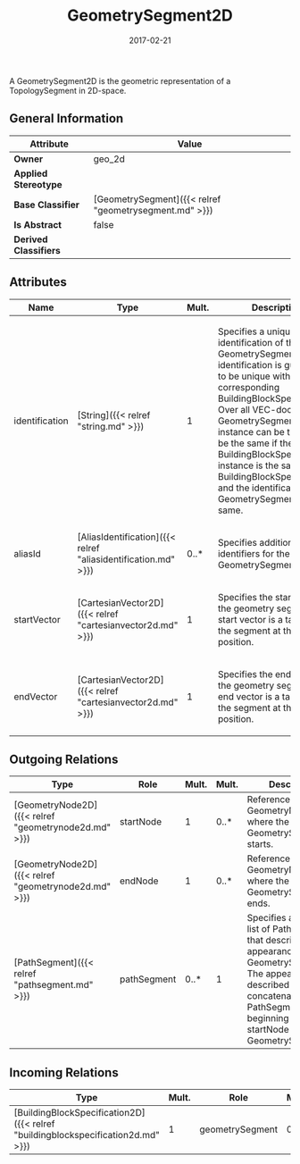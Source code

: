 ﻿---
title: GeometrySegment2D
toc: false
type: specs
date: "2017-02-21"
draft: false
specification: VEC
version: 1.1.3
documentType: "Recommendation"
elementType: Class
classes:
  - GeometrySegment2D
menu_name: vec-1.1.3
---
<p> A GeometrySegment2D is the geometric representation of a TopologySegment in 2D-space.      </p>

## General Information

| Attribute               | Value |
|-------------------------|-------|
| **Owner**               | geo_2d |
| **Applied Stereotype**  |   |
| **Base Classifier**     | [GeometrySegment]({{< relref "geometrysegment.md" >}})<br/>  |
| **Is Abstract**         | false |
| **Derived Classifiers** |   |

## Attributes
|  Name  |  Type  |  Mult.  |  Description  |  Owning Classifier  |
|--------|--------|---------|---------------|--------------|
|identification | [String]({{< relref "string.md" >}}) | 1 | <p> Specifies a unique identification of the GeometrySegment. The identification is guaranteed to be unique within the corresponding BuildingBlockSpecification. Over all VEC-documents a GeometrySegment-instance can be trusted to be the same if the BuildingBlockSpecification-instance is the same (see BuildingBlockSpecification) and the identification of the GeometrySegment is the same.      </p> | [GeometrySegment]({{< relref "geometrysegment.md" >}}) |
|aliasId | [AliasIdentification]({{< relref "aliasidentification.md" >}}) | 0..* | <p> Specifies additional identifiers for the GeometrySegment.      </p> | [GeometrySegment]({{< relref "geometrysegment.md" >}}) |
|startVector | [CartesianVector2D]({{< relref "cartesianvector2d.md" >}}) | 1 | <p>Specifies the start vector of the geometry segment. The start vector is a tangent to the segment at the start position. </p> | [GeometrySegment2D]({{< relref "geometrysegment2d.md" >}}) |
|endVector | [CartesianVector2D]({{< relref "cartesianvector2d.md" >}}) | 1 | <p>Specifies the end vector of the geometry segment. The end vector is a tangent to the segment at the end position. </p> | [GeometrySegment2D]({{< relref "geometrysegment2d.md" >}}) |

## Outgoing Relations
|    Type  |   Role   |   Mult.   |   Mult.   |   Description   |
|----------|----------|-----------|-----------|-----------------|
| [GeometryNode2D]({{< relref "geometrynode2d.md" >}}) | startNode | 1 | 0..* | References the GeometryNode2D where the GeometrySegment2D starts. |
| [GeometryNode2D]({{< relref "geometrynode2d.md" >}}) | endNode | 1 | 0..* | References the GeometryNode2D where the GeometrySegment2D ends. |
| [PathSegment]({{< relref "pathsegment.md" >}}) | pathSegment | 0..* | 1 | Specifies an ordered list of PathSegments that describe the appearance of the GeometrySegment2D. The appearance is described by the concatenation of the PathSegments beginning at the startNode of the GeometrySegment2D. |
##  Incoming Relations
|    Type  |   Mult.  |   Role    |   Mult.   |   Description  |
|----------|----------|-----------|-----------|----------------|
| [BuildingBlockSpecification2D]({{< relref "buildingblockspecification2d.md" >}}) | 1 | geometrySegment | 0..* | Specifies the GeometrySegment2Ds defined by the BuildingBlockSpecification2D. |
